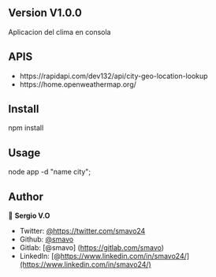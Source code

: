 ## Version V1.0.0
Aplicacion del clima en consola 

## APIS 
<ul>
<li>https://rapidapi.com/dev132/api/city-geo-location-lookup</li>
<li>https://home.openweathermap.org/</li>
</ul>

## Install
npm install

## Usage
node app -d "name city";


## Author
👤 **Sergio V.O**
* Twitter: [@https:\/\/twitter.com\/smavo24](https://twitter.com/smavo24)
* Github: [@smavo](https://github.com/smavo)
* Gitlab: [@smavo] (https://gitlab.com/smavo)
* LinkedIn: [@https://www.linkedin.com/in/smavo24/](https://www.linkedin.com/in/smavo24/)

